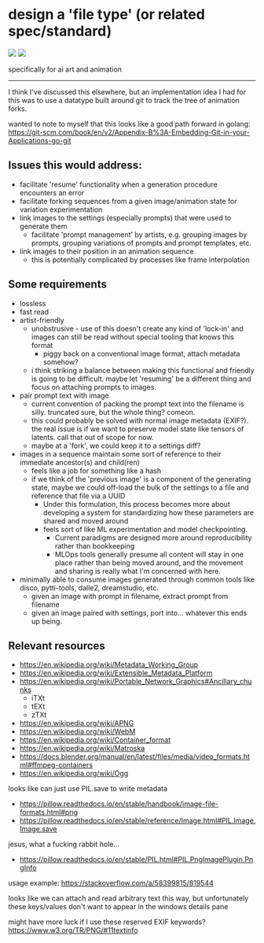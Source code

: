 # design a 'file type' (or related spec/standard)

![](https://img.shields.io/badge/tag-animation-lightgrey)
![](https://img.shields.io/badge/tag-tooling-lightgrey)

specifically for ai art and animation

---

I think I've discussed this elsewhere, but an implementation idea I had for this was to use a datatype built around git to track the tree of animation forks.

wanted to note to myself that this looks like a good path forward in golang: https://git-scm.com/book/en/v2/Appendix-B%3A-Embedding-Git-in-your-Applications-go-git

## Issues this would address:

* facilitate 'resume' functionality when a generation procedure encounters an error
* facilitate forking sequences from a given image/animation state for variation experimentation
* link images to the settings (especially prompts) that were used to generate them
  * facilitate 'prompt management' by artists, e.g. grouping images by prompts, grouping variations of prompts and prompt templates, etc.
* link images to their position in an animation sequence
  * this is potentially complicated by processes like frame interpolation

## Some requirements

* lossless
* fast read
* artist-friendly
  * unobstrusive - use of this doesn't create any kind of 'lock-in' and images can still be read without special tooling that knows this format
    * piggy back on a conventional image format, attach metadata somehow? 
  * i think striking a balance between making this functional and friendly is going to be difficult. maybe let 'resuming' be a different thing and focus on attaching prompts to images.
* pair prompt text with image
  * current convention of packing the prompt text into the filename is silly. truncated sure, but the whole thing? comeon.
  * this could probably be solved with normal image metadata (EXIF?). the real issue is if we want to preserve model state like tensors of latents. call that out of scope for now.
  * maybe at a 'fork', we could keep it to a settings diff?
* images in a sequence maintain some sort of reference to their immediate ancestor(s) and child(ren)
  * feels like a job for something like a hash
  * if we think of the 'previous image' is a component of the generating state, maybe we could off-load the bulk of the settings to a file and reference that file via a UUID
    * Under this formulation, this process becomes more about developing a system for standardizing how these parameters are shared and moved around
    * feels sort of like ML experimentation and model checkpointing. 
      * Current paradigms are designed more around reproducibility rather than bookkeeping
      * MLOps tools generally presume all content will stay in one place rather than being moved around, and the movement and sharing is really what I'm concerned with here.
* minimally able to consume images generated through common tools like disco, pytti-tools, dalle2, dreamstudio, etc.
  * given an image with prompt in filename, extract prompt from filename
  * given an image paired with settings, port into... whatever this ends up being.


## Relevant resources

* https://en.wikipedia.org/wiki/Metadata_Working_Group
* https://en.wikipedia.org/wiki/Extensible_Metadata_Platform
* https://en.wikipedia.org/wiki/Portable_Network_Graphics#Ancillary_chunks
  * iTXt
  * tEXt
  * zTXt
* https://en.wikipedia.org/wiki/APNG
* https://en.wikipedia.org/wiki/WebM
* https://en.wikipedia.org/wiki/Container_format
* https://en.wikipedia.org/wiki/Matroska
* https://docs.blender.org/manual/en/latest/files/media/video_formats.html#ffmpeg-containers
* https://en.wikipedia.org/wiki/Ogg

looks like can just use PIL.save to write metadata

* https://pillow.readthedocs.io/en/stable/handbook/image-file-formats.html#png
* https://pillow.readthedocs.io/en/stable/reference/Image.html#PIL.Image.Image.save

jesus, what a fucking rabbit hole...

* https://pillow.readthedocs.io/en/stable/PIL.html#PIL.PngImagePlugin.PngInfo

usage example: https://stackoverflow.com/a/58399815/819544

looks like we can attach and read arbitrary text this way, but unfortunately these keys/values don't want to appear in the windows details pane

might have more luck if I use these reserved EXIF keywords? https://www.w3.org/TR/PNG/#11textinfo
